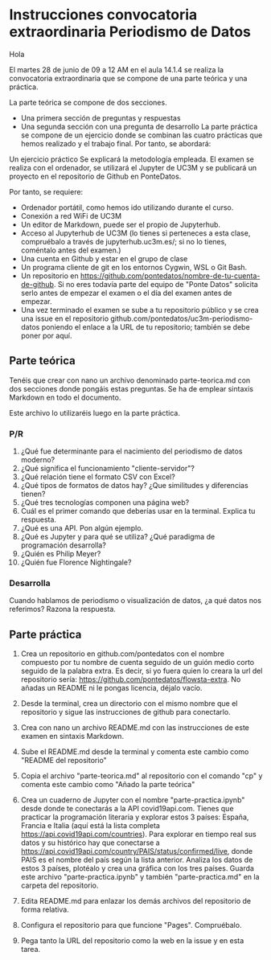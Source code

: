 # Instrucciones convocatoria extraordinaria Periodismo de Datos

Hola

El martes 28 de junio de 09 a 12 AM en el aula 14.1.4 se realiza la convocatoria extraordinaria que se compone de una parte teórica y una práctica.

La parte teórica se compone de dos secciones.

- Una primera sección de preguntas y respuestas
- Una segunda sección con una pregunta de desarrollo
La parte práctica se compone de un ejercicio donde se combinan las cuatro prácticas que hemos realizado y el trabajo final. Por tanto, se abordará:

Un ejercicio práctico
Se explicará la metodología empleada.
El examen se realiza con el ordenador, se utilizará el Jupyter de UC3M y se publicará un proyecto en el repositorio de Github en PonteDatos.

Por tanto, se requiere:
- Ordenador portátil, como hemos ido utilizando durante el curso.
- Conexión a red WiFi de UC3M
- Un editor de Markdown, puede ser el propio de Jupyterhub.
- Acceso al Jupyterhub de UC3M (lo tienes si perteneces a esta clase, compruébalo a través de jupyterhub.uc3m.es/; si no lo tienes, coméntalo antes del examen.)
- Una cuenta en Github y estar en el grupo de clase
- Un programa cliente de git en los entornos Cygwin, WSL o Git Bash.
- Un repositorio en https://github.com/pontedatos/nombre-de-tu-cuenta-de-github. Si no eres todavía parte del equipo de "Ponte Datos" solicita serlo antes de empezar el examen o el día del examen antes de empezar.
- Una vez terminado el examen se sube a tu repositorio público y se crea una issue en el repositorio github.com/pontedatos/uc3m-periodismo-datos poniendo el enlace a la URL de tu repositorio; también se debe poner por aquí.

## Parte teórica
Tenéis que crear con nano un archivo denominado parte-teorica.md con dos secciones donde pongáis estas preguntas. Se ha de emplear sintaxis Markdown en todo el documento.

Este archivo lo utilizaréis luego en la parte práctica.


### P/R

1. ¿Qué fue determinante para el nacimiento del periodismo de datos moderno?
2. ¿Qué significa el funcionamiento "cliente-servidor"?
3. ¿Qué relación tiene el formato CSV con Excel?
4. ¿Qué tipos de formatos de datos hay? ¿Que similitudes y diferencias tienen?
5. ¿Qué tres tecnologías componen una página web?
6. Cuál es el primer comando que deberías usar en la terminal. Explica tu respuesta.
7. ¿Qué es una API. Pon algún ejemplo.
8. ¿Qué es Jupyter y para qué se utiliza? ¿Qué paradigma de programación desarrolla?
9. ¿Quién es Philip Meyer?
10. ¿Quién fue Florence Nightingale?

### Desarrolla

Cuando hablamos de periodismo o visualización de datos, ¿a qué datos nos referimos? Razona la respuesta.

## Parte práctica

1. Crea un repositorio en github.com/pontedatos con el nombre
compuesto por tu nombre de cuenta seguido de un guión medio corto seguido de la palabra extra. Es decir, si yo fuera quien lo creara la url del repositorio sería: https://github.com/pontedatos/flowsta-extra.
No añadas un README ni le pongas licencia, déjalo vacío.

2. Desde la terminal, crea un directorio con el mismo nombre que el repositorio y sigue las instrucciones de github para conectarlo.

3. Crea con nano un archivo README.md con las instrucciones de este examen en sintaxis Markdown.

4. Sube el README.md desde la terminal y comenta este cambio como "README del repositorio"

5. Copia el archivo "parte-teorica.md" al repositorio con el comando "cp" y comenta este cambio como "Añado la parte teórica"

6. Crea un cuaderno de Jupyter con el nombre "parte-practica.ipynb" desde donde te conectarás a la API covid19api.com. Tienes que practicar la programación literaria y explorar estos 3 países: España, Francia e Italia (aquí está la lista completa https://api.covid19api.com/countries). Para explorar en tiempo real sus datos y su histórico hay que conectarse a https://api.covid19api.com/country/PAIS/status/confirmed/live, donde PAIS es el nombre del país según la lista anterior. Analiza los datos de estos 3 países, plotéalo y crea una gráfica con los tres países. Guarda este archivo "parte-practica.ipynb" y también "parte-practica.md" en la carpeta del repositorio.

7. Edita README.md para enlazar los demás archivos del repositorio de forma relativa.

8. Configura el repositorio para que funcione "Pages". Compruébalo.

9. Pega tanto la URL del repositorio como la web en la issue y en esta tarea.
